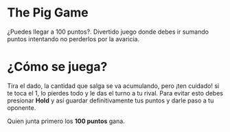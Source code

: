 # The Pig Game
¿Puedes llegar a 100 puntos?. Divertido juego donde debes ir sumando puntos intentando no perderlos por la avaricia.

# ¿Cómo se juega?
Tira el dado, la cantidad que salga se va acumulando, pero ¡ten cuidado! si te toca el 1, lo pierdes todo y le das el turno a tu rival.
Para evitar esto debes presionar **Hold** y así guardar definitivamente tus puntos y darle paso a tu oponente.

Quien junta primero los **100 puntos** gana.
